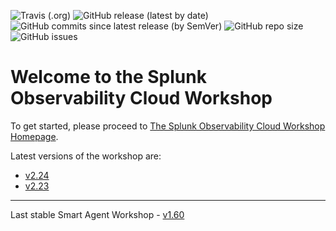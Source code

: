 ![Travis (.org)](https://img.shields.io/travis/signalfx/observability-workshop)
![GitHub release (latest by date)](https://img.shields.io/github/v/release/signalfx/observability-workshop)
![GitHub commits since latest release (by SemVer)](https://img.shields.io/github/commits-since/signalfx/observability-workshop/latest)
![GitHub repo size](https://img.shields.io/github/repo-size/signalfx/observability-workshop)
![GitHub issues](https://img.shields.io/github/issues/signalfx/observability-workshop)

# Welcome to the Splunk Observability Cloud Workshop

To get started, please proceed to [The Splunk Observability Cloud Workshop Homepage](https://signalfx.github.io/observability-workshop/latest/).

Latest versions of the workshop are:

* [v2.24](https://signalfx.github.io/observability-workshop/v2.24/)
* [v2.23](https://signalfx.github.io/observability-workshop/v2.23/)

---

Last stable Smart Agent Workshop - [v1.60](https://signalfx.github.io/observability-workshop/v1.60/)
